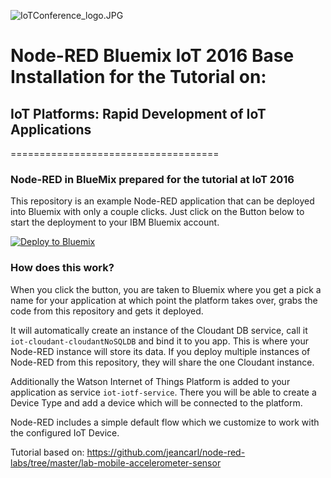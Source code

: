 ![IoTConference_logo.JPG](https://bitbucket.org/repo/xbqy9a/images/107497857-IoTConference_logo.JPG)
# Node-RED Bluemix IoT 2016 Base Installation for the Tutorial on: #

## IoT Platforms: Rapid Development of IoT Applications ##
====================================

### Node-RED in BlueMix prepared for the tutorial at IoT 2016

This repository is an example Node-RED application that can be deployed into
Bluemix with only a couple clicks. Just click on the Button below to start the deployment to your IBM Bluemix account.

[![Deploy to Bluemix](https://bluemix.net/deploy/button.png)](http://bit.ly/2eueAwh)

### How does this work?

When you click the button, you are taken to Bluemix where you get a pick a name
for your application at which point the platform takes over, grabs the code from
this repository and gets it deployed.

It will automatically create an instance of the Cloudant DB service, call it
`iot-cloudant-cloudantNoSQLDB` and bind it to you app. This is where your
Node-RED instance will store its data. If you deploy multiple instances of
Node-RED from this repository, they will share the one Cloudant instance.

Additionally the Watson Internet of Things Platform is added to your application as service `iot-iotf-service`.
There you will be able to create a Device Type and add a device which will be connected to the platform.

Node-RED includes a simple default flow which we customize to work with the configured IoT Device.

Tutorial based on:
https://github.com/jeancarl/node-red-labs/tree/master/lab-mobile-accelerometer-sensor